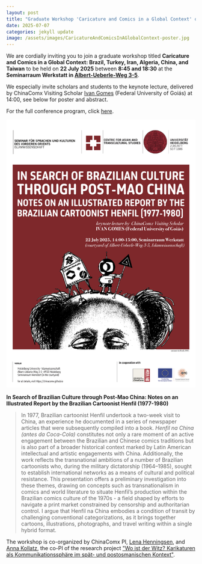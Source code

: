 ```yaml
---
layout: post
title: "Graduate Workshop 'Caricature and Comics in a Global Context' on 22 July in Heidelberg"
date: 2025-07-07
categories: jekyll update
image: /assets/images/CaricatureAndComicsInAGlobalContext-poster.jpg
---
```


We are cordially inviting you to join a graduate workshop titled **Caricature and Comics in a Global Context: Brazil, Turkey, Iran, Algeria, China, and Taiwan** to be held on **22 July 2025** between **8:45 and 18:30** at the **Seminarraum Werkstatt in [Albert-Ueberle-Weg 3-5](https://maps.app.goo.gl/4j2ZWLmW9QuP6bYx6)**.

We especially invite scholars and students to the keynote lecture, delivered by ChinaComx Visiting Scholar [Ivan Gomes](https://www.transatlantic-cultures.org/fr/author/lima-gomes) (Federal University of Goiás) at 14:00, see below for poster and abstract.

For the full conference program, click <a href="/assets/images/CaricatureAndComicsInAGlobalContext-program.pdf" download>here</a>.

<img src="/assets/images/IvanGomesKeynote-poster.jpg" alt="Keynote lecture by Ivan Gomes on 22 July at 14:00">

**In Search of Brazilian Culture through Post-Mao China: Notes on an Illustrated Report by the Brazilian Cartoonist Henfil (1977-1980)**
> In 1977, Brazilian cartoonist Henfil undertook a two-week visit to China, an experience he documented in a series of newspaper articles that were subsequently compiled into a book. _Henfil na China (antes da Coca-Cola)_ constitutes not only a rare moment of an active engagement between the Brazilian and Chinese comics traditions but is also part of a broader historical context marked by Latin American intellectual and artistic engagements with China. Additionally, the work reflects the transnational ambitions of a number of Brazilian cartoonists who, during the military dictatorship (1964–1985), sought to establish international networks as a means of cultural and political resistance. This presentation offers a preliminary investigation into these themes, drawing on concepts such as transnationalism in comics and world literature to situate Henfil’s production within the Brazilian comics culture of the 1970s - a field shaped by efforts to navigate a print market constrained by censorship and authoritarian control. I argue that Henfil na China embodies a condition of transit by challenging conventional categorizations, as it brings together cartoons, illustrations, photographs, and travel writing within a single hybrid format.

The workshop is co-organized by ChinaComx PI, [Lena Henningsen](https://chinacomx.github.io/team/lena/), and [Anna Kollatz](https://www.ori.uni-heidelberg.de/islamwissenschaft/institut/mitarbeiter/kollatz.html#forschungsgebiet), the co-PI of the research project ["Wo ist der Witz? Karikaturen als Kommunikationssphäre im spät- und postosmanischen Kontext"](https://caricatures.hypotheses.org/499).